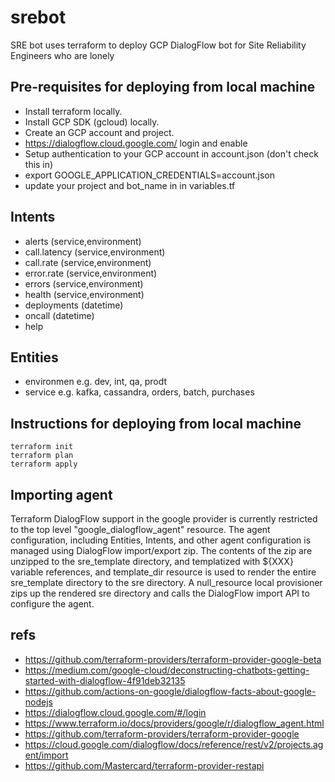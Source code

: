 # srebot
SRE bot uses terraform to deploy GCP DialogFlow bot for Site Reliability Engineers who are lonely

## Pre-requisites for deploying from local machine
* Install terraform locally.
* Install GCP SDK (gcloud) locally.
* Create an GCP account and project. 
* https://dialogflow.cloud.google.com/ login and enable
* Setup authentication to your GCP account in account.json (don't check this in)
* export GOOGLE_APPLICATION_CREDENTIALS=account.json
* update your project and bot_name in in variables.tf

## Intents
* alerts (service,environment)
* call.latency (service,environment)
* call.rate (service,environment)
* error.rate (service,environment)
* errors (service,environment)
* health (service,environment)
* deployments (datetime)
* oncall (datetime)
* help

## Entities
* environmen e.g. dev, int, qa, prodt
* service e.g.  kafka, cassandra, orders, batch, purchases

## Instructions for deploying from local machine
```
terraform init
terraform plan 
terraform apply
```
## Importing agent
Terraform DialogFlow support in the google provider is currently restricted to the top level "google_dialogflow_agent" resource.
The agent configuration, including Entities, Intents, and other agent configuration is managed using DialogFlow import/export zip.
The contents of the zip are unzipped to the sre_template directory, and templatized with ${XXX} variable references, and template_dir resource is used to render the entire sre_template directory to the sre directory.
A null_resource local provisioner zips up the rendered sre directory and calls the DialogFlow import API to configure the agent.

## refs
* https://github.com/terraform-providers/terraform-provider-google-beta
* https://medium.com/google-cloud/deconstructing-chatbots-getting-started-with-dialogflow-4f91deb32135
* https://github.com/actions-on-google/dialogflow-facts-about-google-nodejs
* https://dialogflow.cloud.google.com/#/login
* https://www.terraform.io/docs/providers/google/r/dialogflow_agent.html
* https://github.com/terraform-providers/terraform-provider-google
* https://cloud.google.com/dialogflow/docs/reference/rest/v2/projects.agent/import
* https://github.com/Mastercard/terraform-provider-restapi

